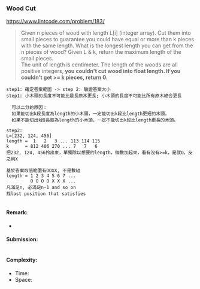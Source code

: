 ### Wood Cut
https://www.lintcode.com/problem/183/
> Given n pieces of wood with length L[i] (integer array). Cut them into small pieces to guarantee you could have equal or more than k pieces with the same length. What is the longest length you can get from the n pieces of wood? Given L & k, return the maximum length of the small pieces.\
>The unit of length is centimeter. The length of the woods are all positive integers, **you couldn't cut wood into float length. If you couldn't get >= k pieces, return 0.**
```
step1: 確定答案範圍 -> step 2: 驗證答案大小
step1: 小木頭的長度不可能比最長原木更長; 小木頭的長度不可能比所有原木總合更長

  可以二分的原因：
  如果能切出k段長度為length的小木頭，一定能切出k段比length更短的木頭。
  如果不能切出k段長度為length的小木頭，一定不能切出k段比length更長的木頭。

step2:
L=[232, 124, 456]
length =  1   2   3 ... 113 114 115
k      = 812 406 270 ... 7   7   6 
把232, 124, 456拎出來，單獨除以想要的length，個數加起來，看有沒有>=k，是就O，反之則X

基於答案取值範圍有OOXX, 不是數組 
length = 1 2 3 4 5 6 7 ...
         O O O O X X X ...
凡滿足n, 必滿足n-1 and so on
找last position that satisfies
```

```python
```
#### Remark:
- 
#### Submission:
```
```
#### Complexity:
- Time:
- Space:
